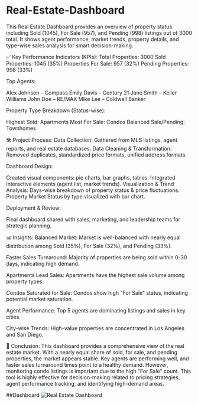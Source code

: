 # Real-Estate-Dashboard
This Real Estate Dashboard provides an overview of property status including Sold (1045), For Sale (957), and Pending (998) listings out of 3000 total. It shows agent performance, market trends, property details, and type-wise sales analysis for smart decision-making.

✅ Key Performance Indicators (KPIs):
Total Properties: 3000
Sold Properties: 1045 (35%)
Properties For Sale: 957 (32%)
Pending Properties: 998 (33%)

Top Agents:

Alex Johnson – Compass
Emily Davis – Century 21
Jane Smith – Keller Williams
John Doe – RE/MAX
Mike Lee – Coldwell Banker

Property Type Breakdown (Status-wise):

Highest Sold: Apartments
Most For Sale: Condos
Balanced Sale/Pending: Townhomes

🛠️ Project Process:
Data Collection:
Gathered from MLS listings, agent reports, and real estate databases.
Data Cleaning & Transformation:
Removed duplicates, standardized price formats, unified address formats.

Dashboard Design:

Created visual components: pie charts, bar graphs, tables.
Integrated interactive elements (agent list, market trends).
Visualization & Trend Analysis:
Days-wise breakdown of property status & price fluctuations.
Property Market Status by type visualized with bar chart.

Deployment & Review:

Final dashboard shared with sales, marketing, and leadership teams for strategic planning.

📊 Insights:
Balanced Market:
Market is well-balanced with nearly equal distribution among Sold (35%), For Sale (32%), and Pending (33%).

Faster Sales Turnaround:
Majority of properties are being sold within 0-30 days, indicating high demand.

Apartments Lead Sales:
Apartments have the highest sale volume among property types.

Condos Saturated for Sale:
Condos show high "For Sale" status, indicating potential market saturation.

Agent Performance:
Top 5 agents are dominating listings and sales in key cities.

City-wise Trends:
High-value properties are concentrated in Los Angeles and San Diego.

🧾 Conclusion:
This dashboard provides a comprehensive view of the real estate market. With a nearly equal share of sold, for sale, and pending properties, the market appears stable. Key agents are performing well, and faster sales turnaround times point to a healthy demand. However, monitoring condo listings is important due to the high "For Sale" count. This tool is highly effective for decision-making related to pricing strategies, agent performance tracking, and identifying high-demand areas.

##Dashboard
![Real Estate Dashboard](https://github.com/user-attachments/assets/a69174c2-611d-4630-9471-4d0a5fa67c18)
